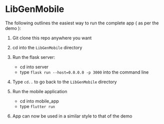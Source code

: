 # LibGenMobile

The following outlines the easiest way to run the complete app ( as per the demo ):
1. Git clone this repo anywhere you want 

2. cd into the `LibGenMobile` directory 

3. Run the flask server: 
     - cd into server 
     - type `flask run --host=0.0.0.0 -p 3000` into the command line

4. Type `cd..` to go back to the `LibGenMobile` directory

5. Run the mobile application
     - cd into mobile_app
     - type `flutter run`

6. App can now be used in a similar style to that of the demo
